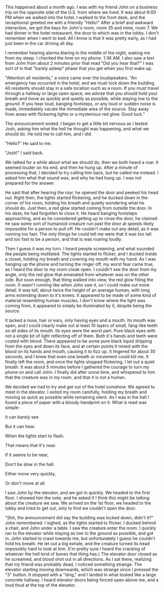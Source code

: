 This happened about a month ago. I was with my friend John on a business trip on the opposite side of the U.S. from where we lived. It was about 6:00 PM when we walked into the hotel. I walked to the front desk, and the receptionist greeted me with a friendly "Hello!" After a brief and awkward interaction, we got the keys for John's room, room 35 and mine, room 7. We had dinner in the hotel restaurant, the door to which was in the lobby. I don't remember when I went to bed. All I know is that it was pretty early, as I had just been in the car driving all day.

I remember hearing alarms blaring in the middle of the night, waking me from my sleep. I checked the time on my phone. 1:36 AM. I also saw a text from John from about 2 minutes prior that read "Did you hear that?" I was sort of in that "barely asleep" phase that you get when you first wake up.

"Attention all residents," a voice came over the loudspeakers. "An emergency has occurred in the hotel, and we must lock down the building. All residents should stay in a safe location such as a room. If you must travel through a hallway or large open space, we advise that you should hold your breath and move as quickly and quietly as possible, while staying low to the ground. If you hear loud, banging footsteps, or any loud or sudden noise is made, immediately vacate the immediate area of the source. Stay away from areas with flickering lights or a mysterious red glow. Good luck."

The announcement ended. I began to get a little bit nervous as I texted Josh, asking him what the hell he thought was happening, and what we should do. He told me to call him, and I did.

"Hello?" He said to me.

"Josh!" I said back.

We talked for a while about what we should do, then we both heard a roar. It seemed louder on his end, and then he hung up. After a minute of processing that, I decided to try calling him back, but he called me instead. I asked him what that sound was, and why he had hung up. I was not prepared for the answer.

He said that after hearing the roar, he opened the door and peeked his head out. Right then, the lights started flickering, and he ducked down in the corner of his room, holding his breath and quietly wondering what he should do. Just then, a red glow started coming from outside the door. In his daze, he had forgotten to close it. He heard banging footsteps approaching, and as he considered getting up to close the door, he claimed he saw some sort of humanoid creature run past the door at speeds likely impossible for a person to pull off. He couldn't make out any detail, as it was running too fast. The only things he could tell me were that it was too tall and too fast to be a person, and that is was roaring loudly.

Then I guess it was my turn. I heard people screaming, and what sounded like people being mutilated. The lights started to flicker, and I ducked inside a closet, holding my breath and covering my mouth with my hand. As I was hanging up the phone and turning the ringer off, my worst fear came true, as I heard the door to my room creak open. I couldn't see the door from my angle, only the red glow that emanated from whatever was on the other side. But soon enough, that thing walked into view, the red glow filling the room. It wasn't running like when John saw it, so I could make out more detail. It was tall, about twice the height of an average human, with long arms extending down to it's knees. It appeared to be made of some kind of material resembling human muscles. I don't know where the light was coming from, it appeared to simply be illuminated by it, despite being the source.

It lacked a nose, hair or ears, only having eyes and a mouth. Its mouth was open, and I could clearly make out al least 10 layers of small, fang-like teeth on all sides of its mouth. Its eyes were the worst part. Pure black eyes with not a single bit of light reflecting off of them. Both it's hands and teeth were coated with blood. There appeared to be some pure black liquid dripping from the eyes and down its face, and at certain points it mixed with the blood on its hands and mouth, causing it to fizz up. It lingered for about 30 seconds, and I knew that even one breath or movement could kill me. It finally left the room, and once the lights stopped flickering, I let out a quiet breath. It was about 5 minutes before I gathered the courage to turn my phone on and call John. I finally did after some time, and whispered to him that the creature was in my room, and that it is not a human.

We decided we had to try and get out of the hotel somehow. We agreed to meet in the elevator. I exited my room carefully, holding my breath and moving as quick as possible while remaining silent. As I was in the hall I found a piece of paper with a bloody handprint on it. What is read was simple:

It can barely see

But it can hear.

When the lights start to flash.

That means that it's near.

If it seems to be near,

Don't be slow in the hall.

Either move very quickly,

Or don't move at all.

I saw John by the elevator, and we got in quickly. We headed to the first floor. I showed him the note, and he asked if I think this might be talking about the creature we saw. We arrived on the 1st floor, we headed to the lobby and tried to get out, only to find we couldn't open the door.

"Shit, the announcement did say the building was locked down, didn't it?" John remembered. I sighed, as the lights started to flicker. I ducked behind a chair, and John under a table. I saw the creature enter the room. I quickly ran to the elevator while staying as low to the ground as possible, and got in. John started to crawl towards me, but unfortunately I guess he couldn't hold his breath. He let out a big exhale, and the creature turned its head impossibly hard to look at him. (I'm pretty sure I heard the cracking of whatever the hell kind of bones that thing has.) The elevator door closed as he screamed, and blood shot out in all directions. As I sat there, realizing that my friend was probably dead, I noticed something strange. The elevator starting moving downwards, which was strange since I pressed the "3" button. It stopped with a "ding," and I landed in what looked like a large concrete hallway. I heard elevator doors being forced open above me, and a loud thud at the top of the elevator.